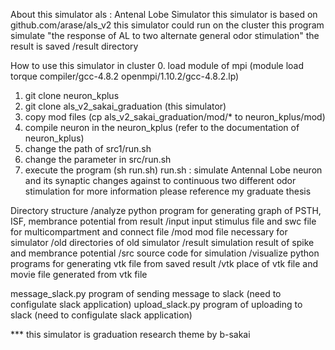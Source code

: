 About this simulator
als : Antenal Lobe Simulator
this simulator is based on github.com/arase/als_v2 
this simulator could run on the cluster
this program simulate  "the response of AL to two alternate general odor stimulation"
the result is saved /result directory

How to use this simulator in cluster
0. load module of mpi (module load torque compiler/gcc-4.8.2 openmpi/1.10.2/gcc-4.8.2.lp)
1. git clone neuron_kplus
2. git clone als_v2_sakai_graduation (this simulator)
3. copy mod files (cp als_v2_sakai_graduation/mod/* to neuron_kplus/mod)
4. compile neuron in the neuron_kplus (refer to the documentation of neuron_kplus)
5. change the path of src1/run.sh
6. change the parameter in src/run.sh 
7. execute the program (sh run.sh)
run.sh : simulate Antennal Lobe neuron and its synaptic changes against to continuous two different odor stimulation
for more information please reference my graduate thesis

Directory structure
/analyze        python program for generating graph of PSTH, ISF, membrance potential from result
/input          input stimulus file and swc file for multicompartment and connect file
/mod            mod file necessary for simulator
/old            directories of old simulator
/result         simulation result of spike and membrance potential
/src            source code for simulation
/visualize      python programs for generating vtk file from saved result
/vtk            place of vtk file and movie file generated from vtk file

message_slack.py  program of sending message to slack (need to configulate slack application)
upload_slack.py   program of uploading to slack (need to configulate slack application)


*** this simulator is graduation research theme by b-sakai
